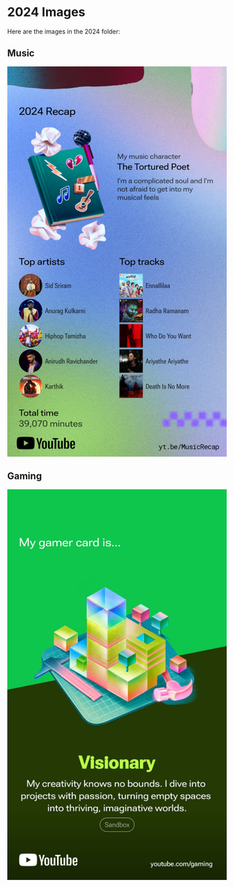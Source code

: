 # 2024 Images

Here are the images in the 2024 folder:

## Music
 **![Music Recap 2024](./2024/Music-Recap_2024.jpg)**  

 
 ## Gaming
**![Gaming Recap 2024](./2024/2024_Gaming.jpeg)**  
